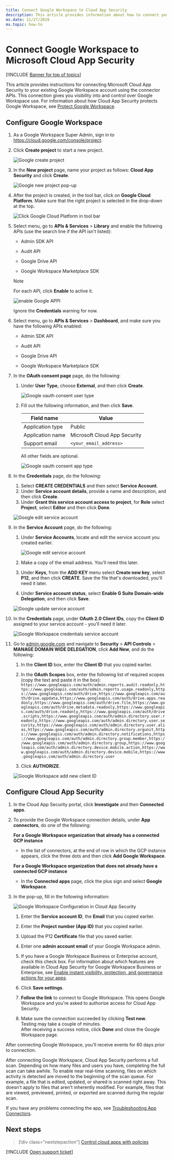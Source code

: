 ```yaml
---
title: Connect Google Workspace to Cloud App Security
description: This article provides information about how to connect your Google Workspace to Cloud App Security using the API connector for visibility and control over use.
ms.date: 11/27/2019
ms.topic: how-to
---
```

# Connect Google Workspace to Microsoft Cloud App Security

[!INCLUDE [Banner for top of topics](includes/banner.md)]

This article provides instructions for connecting Microsoft Cloud App Security to your existing Google Workspace account using the connector APIs. This connection gives you visibility into and control over Google Workspace use. For information about how Cloud App Security protects Google Workspace, see [Protect Google Workspace](protect-google-workspace.md).

## Configure Google Workspace

1. As a Google Workspace Super Admin, sign in to <a href="https://cloud.google.com/console/project" target="_blank">https://cloud.google.com/console/project</a>.

1. Click **Create project** to start a new project.

    ![Google create project](media/connect-google-workspace/google-workspace-create-new-project.png)

1. In the **New project** page, name your project as follows: **Cloud App Security** and click **Create**.

    ![Google new project pop-up](media/connect-google-workspace/google-workspace-create-new-project-popup.png)

1. After the project is created, in the tool bar, click on **Google Cloud Platform**. Make sure that the right project is selected in the drop-down at the top.

    ![Click Google Cloud Platform in tool bar](media/connect-google-workspace/google-workspace-verify-project.png)

1. Select menu, go to **APIs & Services** > **Library** and enable the following APIs (use the search line if the API isn't listed):

    - Admin SDK API

    - Audit API
    - Google Drive API
    - Google Workspace Marketplace SDK

    > [!NOTE]
    > For each API, click **Enable** to active it.
    >
    > ![enable Google APPI](media/connect-google-workspace/google-workspace-api.png)
    >
    > Ignore the **Credentials** warning for now.

1. Select menu, go to **APIs & Services** > **Dashboard**, and make sure you have the following APIs enabled:

    - Admin SDK API

    - Audit API
    - Google Drive API
    - Google Workspace Marketplace SDK

1. In the **OAuth consent page** page, do the following:
    1. Under **User Type**, choose **External**, and then click **Create**.

        ![Google oauth consent user type](media/connect-google-workspace/google-workspace-oauth-consent-user-type.png)

    1. Fill out the following information, and then click **Save**.

        | Field name | Value |
        | --- | --- |
        | Application type | Public |
        | Application name | Microsoft Cloud App Security |
        | Support email | `<your_email_address>` |

        All other fields are optional.

        ![Google oauth consent app type](media/connect-google-workspace/google-workspace-oauth-consent-app-type.png)

1. In the **Credentials** page, do the following:
    1. Select **CREATE CREDENTIALS** and then select **Service Account**.
    1. Under **Service account details**, provide a name and description, and then click **Create**.
    1. Under **Grant this service account access to project**, for **Role** select **Project**, select **Editor** and then click **Done**.

    ![Google edit service account](media/connect-google-workspace/google-workspace-create-service-account.png)

1. In the **Service Account** page, do the following:
    1. Under **Service Accounts**, locate and edit the service account you created earlier.

        ![Google edit service account](media/connect-google-workspace/google-workspace-edit-service-account.png)

    1. Make a copy of the email address. You'll need this later.
    1. Under **Keys**, from the **ADD KEY** menu select **Create new key**, select **P12**, and then click **CREATE**. Save the file that's downloaded, you'll need it later.
    1. Under **Service account status**, select **Enable G Suite Domain-wide Delegation**, and then click **Save**.

    ![Google update service account](media/connect-google-workspace/google-workspace-update-service-account.png)

1. In the **Credentials** page, under **OAuth 2.0 Client IDs**, copy the **Client ID** assigned to your service account - you'll need it later.

    ![Google Workspace credentials service account](media/connect-google-workspace/google-workspace-copy-service-account-client-id.png)

1. Go to [admin.google.com](https://admin.google.com/) and navigate to **Security** > **API Controls** > **MANAGE DOMAIN WIDE DELEGATION**, click **Add New**, and do the following:

    1. In the **Client ID** box, enter the **Client ID** that you copied earlier.
    1. In the **OAuth Scopes** box, enter the following list of required scopes (copy the text and paste it in the box):  
    `https://www.googleapis.com/auth/admin.reports.audit.readonly,https://www.googleapis.com/auth/admin.reports.usage.readonly,https://www.googleapis.com/auth/drive,https://www.googleapis.com/auth/drive.appdata,https://www.googleapis.com/auth/drive.apps.readonly,https://www.googleapis.com/auth/drive.file,https://www.googleapis.com/auth/drive.metadata.readonly,https://www.googleapis.com/auth/drive.readonly,https://www.googleapis.com/auth/drive.scripts,https://www.googleapis.com/auth/admin.directory.user.readonly,https://www.googleapis.com/auth/admin.directory.user.security,https://www.googleapis.com/auth/admin.directory.user.alias,https://www.googleapis.com/auth/admin.directory.orgunit,https://www.googleapis.com/auth/admin.directory.notifications,https://www.googleapis.com/auth/admin.directory.group.member,https://www.googleapis.com/auth/admin.directory.group,https://www.googleapis.com/auth/admin.directory.device.mobile.action,https://www.googleapis.com/auth/admin.directory.device.mobile,https://www.googleapis.com/auth/admin.directory.user`

    1. Click **AUTHORIZE**.

    ![Google Workspace add new client ID](media/connect-google-workspace/google-workspace-add-new-client-id.png)

## Configure Cloud App Security

1. In the Cloud App Security portal, click **Investigate** and then **Connected apps**.

1. To provide the Google Workspace connection details, under **App connectors**, do one of the following:

    **For a Google Workspace organization that already has a connected GCP instance**

    - In the list of connectors, at the end of row in which the GCP instance appears, click the three dots and then click **Add Google Workspace**.

    **For a Google Workspace organization that does not already have a connected GCP instance**

    - In the **Connected apps** page, click the plus sign and select **Google Workspace**.

1. In the pop-up, fill in the following information:

    ![Google Workspace Configuration in Cloud App Security](media/connect-google-workspace/cas-config-google-workspace.png "Google Workspace Configuration in Cloud App Security")

    1. Enter the **Service account ID**, the **Email** that you copied earlier.

    1. Enter the **Project number (App ID)** that you copied earlier.

    1. Upload the P12 **Certificate** file that you saved earlier.

    1. Enter one **admin account email** of your Google Workspace admin.

    1. If you have a Google Workspace Business or Enterprise account, check this check box. For information about which features are available in Cloud App Security for Google Workspace Business or Enterprise, see [Enable instant visibility, protection, and governance actions for your apps](enable-instant-visibility-protection-and-governance-actions-for-your-apps.md).

    1. Click **Save settings**.

    1. **Follow the link** to connect to Google Workspace. This opens Google Workspace and you're asked to authorize access for Cloud App Security.

    1. Make sure the connection succeeded by clicking **Test now**.  
    Testing may take a couple of minutes.  
    After receiving a success notice, click **Done** and close the Google Workspace page.

After connecting Google Workspace, you'll receive events for 60 days prior to connection.

After connecting Google Workspace, Cloud App Security performs a full scan. Depending on how many files and users you have, completing the full scan can take awhile. To enable near real-time scanning, files on which activity is detected are moved to the beginning of the scan queue. For example, a file that is edited, updated, or shared is scanned right away. This doesn't apply to files that aren't inherently modified. For example, files that are viewed, previewed, printed, or exported are scanned during the regular scan.

If you have any problems connecting the app, see [Troubleshooting App Connectors](troubleshooting-api-connectors-using-error-messages.md).

## Next steps

> [!div class="nextstepaction"]
> [Control cloud apps with policies](control-cloud-apps-with-policies.md)

[!INCLUDE [Open support ticket](includes/support.md)]
